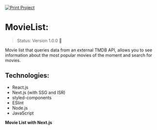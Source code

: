 <a href="https://movies-lists-ssr.vercel.app" >
  <img src="https://images2.imgbox.com/f7/bf/ilGKjyYd_o.png" alt="Print Project" >
</a>

# MovieList:

> Status: Version 1.0.0 🚀

Movie list that queries data from an external TMDB API, allows you to see information about the most popular movies of the moment and search for movies.

## Technologies:
- React.js
- Next.js (with SSG and ISR)
- styled-components
- ESlint
- Node.js
- JavaScript

**Movie List with Next.js**
